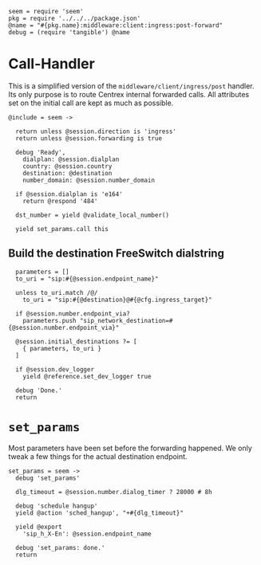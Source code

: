    seem = require 'seem'
    pkg = require '../../../package.json'
    @name = "#{pkg.name}:middleware:client:ingress:post-forward"
    debug = (require 'tangible') @name

Call-Handler
============

This is a simplified version of the `middleware/client/ingress/post` handler.
Its only purpose is to route Centrex internal forwarded calls.
All attributes set on the initial call are kept as much as possible.

    @include = seem ->

      return unless @session.direction is 'ingress'
      return unless @session.forwarding is true

      debug 'Ready',
        dialplan: @session.dialplan
        country: @session.country
        destination: @destination
        number_domain: @session.number_domain

      if @session.dialplan is 'e164'
        return @respond '484'

      dst_number = yield @validate_local_number()

      yield set_params.call this

Build the destination FreeSwitch dialstring
-------------------------------------------

      parameters = []
      to_uri = "sip:#{@session.endpoint_name}"

      unless to_uri.match /@/
        to_uri = "sip:#{@destination}@#{@cfg.ingress_target}"

      if @session.number.endpoint_via?
        parameters.push "sip_network_destination=#{@session.number.endpoint_via}"

      @session.initial_destinations ?= [
        { parameters, to_uri }
      ]

      if @session.dev_logger
        yield @reference.set_dev_logger true

      debug 'Done.'
      return

`set_params`
============

Most parameters have been set before the forwarding happened.
We only tweak a few things for the actual destination endpoint.

    set_params = seem ->
      debug 'set_params'

      dlg_timeout = @session.number.dialog_timer ? 28000 # 8h

      debug 'schedule hangup'
      yield @action 'sched_hangup', "+#{dlg_timeout}"

      yield @export
        'sip_h_X-En': @session.endpoint_name

      debug 'set_params: done.'
      return
